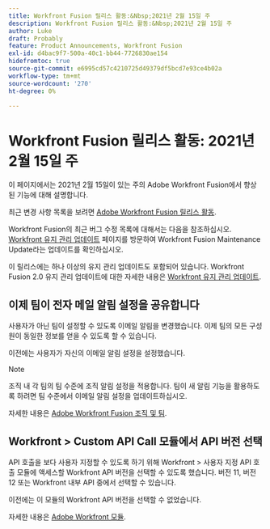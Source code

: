 ```yaml
---
title: Workfront Fusion 릴리스 활동:&Nbsp;2021년 2월 15일 주
description: Workfront Fusion 릴리스 활동:&Nbsp;2021년 2월 15일 주
author: Luke
draft: Probably
feature: Product Announcements, Workfront Fusion
exl-id: d4bac9f7-500a-40c1-bb44-7726830ae154
hidefromtoc: true
source-git-commit: e6995cd57c4210725d49379df5bcd7e93ce4b02a
workflow-type: tm+mt
source-wordcount: '270'
ht-degree: 0%

---
```


# Workfront Fusion 릴리스 활동: 2021년 2월 15일 주

이 페이지에서는 2021년 2월 15일이 있는 주의 Adobe Workfront Fusion에서 향상된 기능에 대해 설명합니다.

최근 변경 사항 목록을 보려면 [Adobe Workfront Fusion 릴리스 활동](../../../product-announcements/product-releases/fusion-release-activity/fusion-release-activity.md).

Workfront Fusion의 최근 버그 수정 목록에 대해서는 다음을 참조하십시오. [Workfront 유지 관리 업데이트](https://experienceleague.adobe.com/docs/workfront-known-issues/releases/current-updates.html) 페이지를 방문하여 Workfront Fusion Maintenance Update라는 업데이트를 확인하십시오.

이 릴리스에는 하나 이상의 유지 관리 업데이트도 포함되어 있습니다. Workfront Fusion 2.0 유지 관리 업데이트에 대한 자세한 내용은 [Workfront 유지 관리 업데이트](https://experienceleague.adobe.com/docs/workfront-known-issues/releases/current-updates.html).

## 이제 팀이 전자 메일 알림 설정을 공유합니다

사용자가 아닌 팀이 설정할 수 있도록 이메일 알림을 변경했습니다. 이제 팀의 모든 구성원이 동일한 정보를 얻을 수 있도록 할 수 있습니다.

이전에는 사용자가 자신의 이메일 알림 설정을 설정했습니다.

>[!NOTE]
>
>조직 내 각 팀의 팀 수준에 조직 알림 설정을 적용합니다. 팀이 새 알림 기능을 활용하도록 하려면 팀 수준에서 이메일 알림 설정을 업데이트하십시오.

자세한 내용은 [Adobe Workfront Fusion 조직 및 팀](../../../workfront-fusion/organizations/organizations-and-teams.md).

## Workfront > Custom API Call 모듈에서 API 버전 선택

API 호출을 보다 사용자 지정할 수 있도록 하기 위해 Workfront > 사용자 지정 API 호출 모듈에 액세스할 Workfront API 버전을 선택할 수 있도록 했습니다. 버전 11, 버전 12 또는 Workfront 내부 API 중에서 선택할 수 있습니다.

이전에는 이 모듈의 Workfront API 버전을 선택할 수 없었습니다.

자세한 내용은 [Adobe Workfront 모듈](../../../workfront-fusion/apps-and-their-modules/workfront-modules.md).
